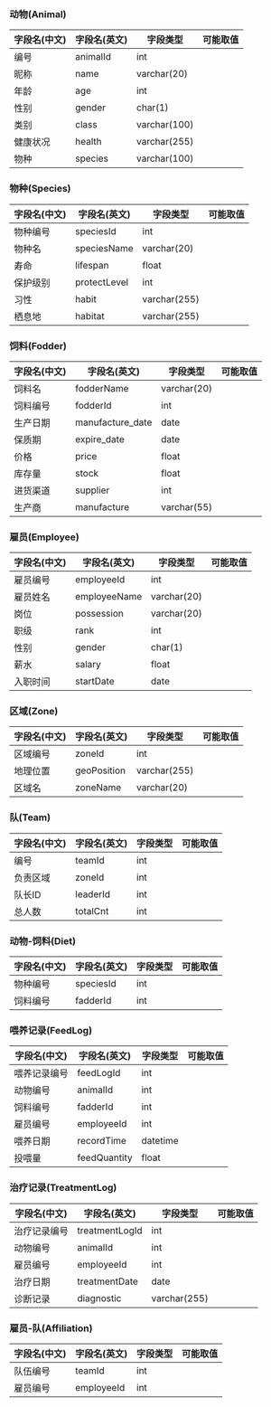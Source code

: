 ### 动物(Animal)

| 字段名(中文) | 字段名(英文) | 字段类型     | 可能取值 |
| ------------ | ------------ | ------------ | -------- |
| 编号         | animalId     | int          |          |
| 昵称         | name         | varchar(20)  |          |
| 年龄         | age          | int          |          |
| 性别         | gender       | char(1)      |          |
| 类别         | class        | varchar(100) |          |
| 健康状况     | health       | varchar(255) |          |
| 物种         | species      | varchar(100) |          |



### 物种(Species)

| 字段名(中文) | 字段名(英文) | 字段类型     | 可能取值 |
| ------------ | ------------ | ------------ | -------- |
| 物种编号     | speciesId    | int          |          |
| 物种名       | speciesName  | varchar(20)  |          |
| 寿命         | lifespan     | float        |          |
| 保护级别     | protectLevel | int          |          |
| 习性         | habit        | varchar(255) |          |
| 栖息地       | habitat      | varchar(255) |          |



### 饲料(Fodder)

| 字段名(中文) | 字段名(英文)     | 字段类型    | 可能取值 |
| ------------ | ---------------- | ----------- | -------- |
| 饲料名       | fodderName       | varchar(20) |          |
| 饲料编号     | fodderId         | int         |          |
| 生产日期     | manufacture_date | date        |          |
| 保质期       | expire_date      | date        |          |
| 价格         | price            | float       |          |
| 库存量       | stock            | float       |          |
| 进货渠道     | supplier         | int         |          |
| 生产商       | manufacture      | varchar(55) |          |



### 雇员(Employee)

| 字段名(中文) | 字段名(英文) | 字段类型    | 可能取值 |
| ------------ | ------------ | ----------- | -------- |
| 雇员编号     | employeeId   | int         |          |
| 雇员姓名     | employeeName | varchar(20) |          |
| 岗位         | possession   | varchar(20) |          |
| 职级         | rank         | int         |          |
| 性别         | gender       | char(1)     |          |
| 薪水         | salary       | float       |          |
| 入职时间     | startDate    | date        |          |


### 区域(Zone)

| 字段名(中文) | 字段名(英文) | 字段类型     | 可能取值 |
| ------------ | ------------ | ------------ | -------- |
| 区域编号     | zoneId       | int          |          |
| 地理位置     | geoPosition  | varchar(255) |          |
| 区域名       | zoneName     | varchar(20)  |          |       |



### 队(Team)

| 字段名(中文) | 字段名(英文) | 字段类型 | 可能取值 |
| ------------ | ------------ | -------- | -------- |
| 编号         | teamId       | int      |          |
| 负责区域     | zoneId       | int      |          |
| 队长ID       | leaderId     | int      |          |
| 总人数       | totalCnt     | int      |          |



### 动物-饲料(Diet)

| 字段名(中文) | 字段名(英文) | 字段类型 | 可能取值 |
| ------------ | ------------ | -------- | -------- |
| 物种编号     | speciesId    | int      |          |
| 饲料编号     | fadderId     | int      |          |



### 喂养记录(FeedLog)

| 字段名(中文) | 字段名(英文) | 字段类型 | 可能取值 |
| ------------ | ------------ | -------- | -------- |
| 喂养记录编号 | feedLogId    | int      |          |
| 动物编号     | animalId     | int      |          |
| 饲料编号     | fadderId     | int      |          |
| 雇员编号     | employeeId   | int      |          |
| 喂养日期     | recordTime   | datetime |          |
| 投喂量       | feedQuantity | float    |          |



### 治疗记录(TreatmentLog)

| 字段名(中文) | 字段名(英文)   | 字段类型     | 可能取值 |
| ------------ | -------------- | ------------ | -------- |
| 治疗记录编号 | treatmentLogId | int          |          |
| 动物编号     | animalId       | int          |          |
| 雇员编号     | employeeId     | int          |          |
| 治疗日期     | treatmentDate  | date         |          |
| 诊断记录     | diagnostic     | varchar(255) |          |



### 雇员-队(Affiliation)

| 字段名(中文) | 字段名(英文) | 字段类型 | 可能取值 |
| ------------ | ------------ | -------- | -------- |
| 队伍编号     | teamId       | int      |          |
| 雇员编号     | employeeId   | int      |          |

